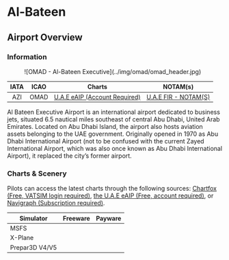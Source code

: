 # Al-Bateen
## Airport Overview
### Information

<figure markdown>
![OMAD - Al-Bateen Executive](../img/omad/omad_header.jpg)
</figure>

| IATA | ICAO | Charts | NOTAM(s) |
|:----:|:----:|:------:|:----------:|
| AZI  | OMAD | [U.A.E eAIP (Account Required)](https://www.gcaa.gov.ae/en/ais/Pages/default.aspx)    | [U.A.E FIR - NOTAM(S) ](https://www.gcaa.gov.ae/en/ais/notice-to-airmen-notam)      |

Al Bateen Executive Airport is an international airport dedicated to business jets, situated 6.5 nautical miles southeast of central Abu Dhabi, United Arab Emirates. Located on Abu Dhabi Island, the airport also hosts aviation assets belonging to the UAE government. Originally opened in 1970 as Abu Dhabi International Airport (not to be confused with the current Zayed International Airport, which was also once known as Abu Dhabi International Airport), it replaced the city’s former airport.

### Charts & Scenery
Pilots can access the latest charts through the following sources: [Chartfox (Free, VATSIM login required)](https://chartfox.org/), [the U.A.E eAIP (Free, account required)](https://www.gcaa.gov.ae/en/ais/Pages/default.aspx), or [Navigraph (Subscription required)](https://navigraph.com/).

| Simulator      | Freeware                    | Payware                            |
|----------------|-----------------------------|------------------------------------|
| MSFS           |                             |                                    |
| X-Plane        |                             |                                    |
| Prepar3D V4/V5 |                             |                                    |